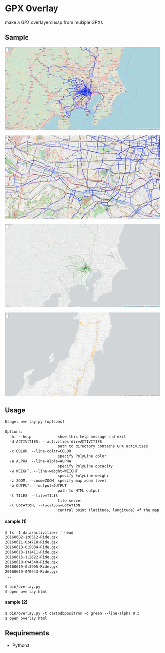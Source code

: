 # GPX Overlay

make a GPX overlayerd map from multiple GPXs

## Sample

![](doc/image001.jpg)

![](doc/image002.jpg)

![](doc/image003.jpg)

![](doc/image004.jpg)

## Usage

```
Usage: overlay.py [options]

Options:
  -h, --help            show this help message and exit
  -d ACTIVITIES, --activities-dir=ACTIVITIES
                        path to directory contains GPX activities
  -c COLOR, --line-color=COLOR
                        specify PolyLine color
  -a ALPHA, --line-alpha=ALPHA
                        specify PolyLine opcacity
  -w WEIGHT, --line-weight=WEIGHT
                        specify PolyLine weight
  -z ZOOM, --zoom=ZOOM  specify map zoom level
  -o OUTPUT, --output=OUTPUT
                        path to HTML output
  -t TILES, --tile=TILES
                        tile server
  -l LOCATION, --location=LOCATION
                        central point (latitude, longitude) of the map
```

#### sample (1)

```
$ ls -1 data/activities/ | head
20160602-120512-Ride.gpx
20160611-024718-Ride.gpx
20160613-015834-Ride.gpx
20160613-131411-Ride.gpx
20160615-112622-Ride.gpx
20160618-094548-Ride.gpx
20160619-013905-Ride.gpx
20160619-070943-Ride.gpx
...

$ bin/overlay.py
$ open overlay.html
```

#### sample (2)

```
$ bin/overlay.py -t cartodbpositron -c green --line-alpha 0.2
$ open overlay.html
```

## Requirements

 * Python3
